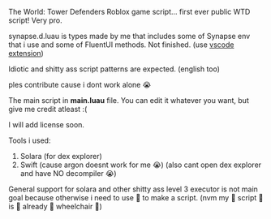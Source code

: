 The World: Tower Defenders Roblox game script... first ever public WTD script! Very pro.

synapse.d.luau is types made by me that includes some of Synapse env that i use and some of FluentUI methods. Not finished. (use [vscode extension](https://marketplace.visualstudio.com/items?itemName=JohnnyMorganz.luau-lsp))

Idiotic and shitty ass script patterns are expected. (english too)

ples contribute cause i dont work alone :sob:

The main script in **main.luau** file. You can edit it whatever you want, but give me credit atleast :(

I will add license soon.

Tools i used:
1. Solara (for dex explorer)
2. Swift (cause argon doesnt work for me :sob:) (also cant open dex explorer and have NO decompiler :sob:)

General support for solara and other shitty ass level 3 executor is not main goal because otherwise i need to use 🦽 to make a script. (nvm my 🦽 script 🦽 is 🦽 already 🦽 wheelchair 🦽)
